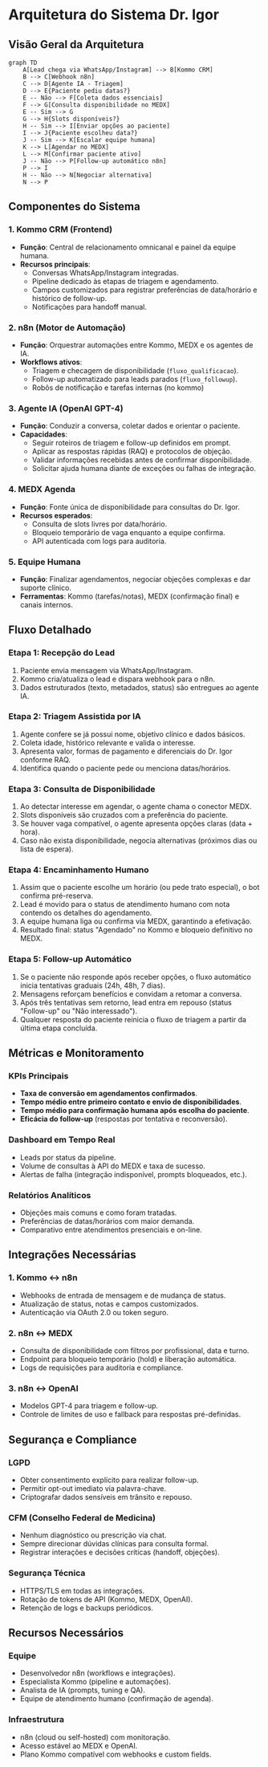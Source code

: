 # Arquitetura do Sistema Dr. Igor

## Visão Geral da Arquitetura

```mermaid
graph TD
    A[Lead chega via WhatsApp/Instagram] --> B[Kommo CRM]
    B --> C[Webhook n8n]
    C --> D[Agente IA - Triagem]
    D --> E{Paciente pediu datas?}
    E -- Não --> F[Coleta dados essenciais]
    F --> G[Consulta disponibilidade no MEDX]
    E -- Sim --> G
    G --> H{Slots disponíveis?}
    H -- Sim --> I[Enviar opções ao paciente]
    I --> J{Paciente escolheu data?}
    J -- Sim --> K[Escalar equipe humana]
    K --> L[Agendar no MEDX]
    L --> M[Confirmar paciente ativo]
    J -- Não --> P[Follow-up automático n8n]
    P --> I
    H -- Não --> N[Negociar alternativa]
    N --> P
```

## Componentes do Sistema

### 1. Kommo CRM (Frontend)
- **Função**: Central de relacionamento omnicanal e painel da equipe humana.
- **Recursos principais**:
  - Conversas WhatsApp/Instagram integradas.
  - Pipeline dedicado às etapas de triagem e agendamento.
  - Campos customizados para registrar preferências de data/horário e histórico de follow-up.
  - Notificações para handoff manual.

### 2. n8n (Motor de Automação)
- **Função**: Orquestrar automações entre Kommo, MEDX e os agentes de IA.
- **Workflows ativos**:
  - Triagem e checagem de disponibilidade (`fluxo_qualificacao`).
  - Follow-up automatizado para leads parados (`fluxo_followup`).
  - Robôs de notificação e tarefas internas (no kommo)

### 3. Agente IA (OpenAI GPT-4)
- **Função**: Conduzir a conversa, coletar dados e orientar o paciente.
- **Capacidades**:
  - Seguir roteiros de triagem e follow-up definidos em prompt.
  - Aplicar as respostas rápidas (RAQ) e protocolos de objeção.
  - Validar informações recebidas antes de confirmar disponibilidade.
  - Solicitar ajuda humana diante de exceções ou falhas de integração.

### 4. MEDX Agenda
- **Função**: Fonte única de disponibilidade para consultas do Dr. Igor.
- **Recursos esperados**:
  - Consulta de slots livres por data/horário.
  - Bloqueio temporário de vaga enquanto a equipe confirma.
  - API autenticada com logs para auditoria.

### 5. Equipe Humana
- **Função**: Finalizar agendamentos, negociar objeções complexas e dar suporte clínico.
- **Ferramentas**: Kommo (tarefas/notas), MEDX (confirmação final) e canais internos.

## Fluxo Detalhado

### Etapa 1: Recepção do Lead
1. Paciente envia mensagem via WhatsApp/Instagram.
2. Kommo cria/atualiza o lead e dispara webhook para o n8n.
3. Dados estruturados (texto, metadados, status) são entregues ao agente IA.

### Etapa 2: Triagem Assistida por IA
1. Agente confere se já possui nome, objetivo clínico e dados básicos.
2. Coleta idade, histórico relevante e valida o interesse.
3. Apresenta valor, formas de pagamento e diferenciais do Dr. Igor conforme RAQ.
4. Identifica quando o paciente pede ou menciona datas/horários.

### Etapa 3: Consulta de Disponibilidade
1. Ao detectar interesse em agendar, o agente chama o conector MEDX.
2. Slots disponíveis são cruzados com a preferência do paciente.
3. Se houver vaga compatível, o agente apresenta opções claras (data + hora).
4. Caso não exista disponibilidade, negocia alternativas (próximos dias ou lista de espera).

### Etapa 4: Encaminhamento Humano
1. Assim que o paciente escolhe um horário (ou pede trato especial), o bot confirma pré-reserva.
2. Lead é movido para o status de atendimento humano com nota contendo os detalhes do agendamento.
3. A equipe humana liga ou confirma via MEDX, garantindo a efetivação.
4. Resultado final: status "Agendado" no Kommo e bloqueio definitivo no MEDX.

### Etapa 5: Follow-up Automático
1. Se o paciente não responde após receber opções, o fluxo automático inicia tentativas graduais (24h, 48h, 7 dias).
2. Mensagens reforçam benefícios e convidam a retomar a conversa.
3. Após três tentativas sem retorno, lead entra em repouso (status "Follow-up" ou "Não interessado").
4. Qualquer resposta do paciente reinicia o fluxo de triagem a partir da última etapa concluída.

## Métricas e Monitoramento

### KPIs Principais
- **Taxa de conversão em agendamentos confirmados**.
- **Tempo médio entre primeiro contato e envio de disponibilidades**.
- **Tempo médio para confirmação humana após escolha do paciente**.
- **Eficácia do follow-up** (respostas por tentativa e reconversão).

### Dashboard em Tempo Real
- Leads por status da pipeline.
- Volume de consultas à API do MEDX e taxa de sucesso.
- Alertas de falha (integração indisponível, prompts bloqueados, etc.).

### Relatórios Analíticos
- Objeções mais comuns e como foram tratadas.
- Preferências de datas/horários com maior demanda.
- Comparativo entre atendimentos presenciais e on-line.

## Integrações Necessárias

### 1. Kommo ↔ n8n
- Webhooks de entrada de mensagem e de mudança de status.
- Atualização de status, notas e campos customizados.
- Autenticação via OAuth 2.0 ou token seguro.

### 2. n8n ↔ MEDX
- Consulta de disponibilidade com filtros por profissional, data e turno.
- Endpoint para bloqueio temporário (hold) e liberação automática.
- Logs de requisições para auditoria e compliance.

### 3. n8n ↔ OpenAI
- Modelos GPT-4 para triagem e follow-up.
- Controle de limites de uso e fallback para respostas pré-definidas.

## Segurança e Compliance

### LGPD
- Obter consentimento explícito para realizar follow-up.
- Permitir opt-out imediato via palavra-chave.
- Criptografar dados sensíveis em trânsito e repouso.

### CFM (Conselho Federal de Medicina)
- Nenhum diagnóstico ou prescrição via chat.
- Sempre direcionar dúvidas clínicas para consulta formal.
- Registrar interações e decisões críticas (handoff, objeções).

### Segurança Técnica
- HTTPS/TLS em todas as integrações.
- Rotação de tokens de API (Kommo, MEDX, OpenAI).
- Retenção de logs e backups periódicos.

## Recursos Necessários

### Equipe
- Desenvolvedor n8n (workflows e integrações).
- Especialista Kommo (pipeline e automações).
- Analista de IA (prompts, tuning e QA).
- Equipe de atendimento humano (confirmação de agenda).

### Infraestrutura
- n8n (cloud ou self-hosted) com monitoração.
- Acesso estável ao MEDX e OpenAI.
- Plano Kommo compatível com webhooks e custom fields.

